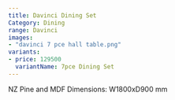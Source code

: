 ```yaml
---
title: Davinci Dining Set
Category: Dining
range: Davinci
images:
- "davinci 7 pce hall table.png"
variants:
- price: 129500
  variantName: 7pce Dining Set
---
```


NZ Pine and MDF 
Dimensions:
W1800xD900 mm